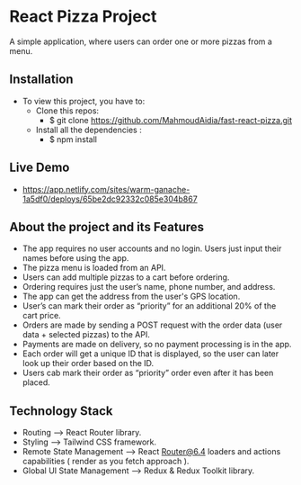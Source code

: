 # React Pizza Project
A simple application, where users can order one or more pizzas from a menu.

## Installation
- To view this project, you have to:
    - Clone this repos:
      - $ git clone https://github.com/MahmoudAidia/fast-react-pizza.git
    - Install all the dependencies :
      - $ npm install

## Live Demo
- https://app.netlify.com/sites/warm-ganache-1a5df0/deploys/65be2dc92332c085e304b867


## About the project and its Features
- The app requires no user accounts and no login. Users just input their names before using the app.
- The pizza menu is loaded from an API.
- Users can add multiple pizzas to a cart before ordering.
- Ordering requires just the user’s name, phone number, and address.
- The app can get the address from the user's GPS location.
- User’s can mark their order as “priority” for an additional 20% of the cart price.
- Orders are made by sending a POST request with the order data (user data + selected pizzas) to the API.
- Payments are made on delivery, so no payment processing is in the app.
- Each order will get a unique ID that is displayed, so the user can later look up their order based on the ID.
- Users cab mark their order as “priority” order even after it has been placed.


## Technology Stack
- Routing --> React Router library.
- Styling --> Tailwind CSS framework.
- Remote State Management --> React Router@6.4 loaders and actions capabilities ( render as you fetch approach ).
- Global UI State Management --> Redux & Redux Toolkit library.


